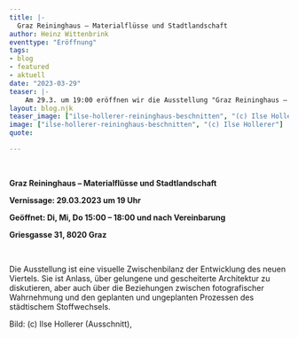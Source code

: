 ```yaml
---
title: |-
  Graz Reininghaus – Materialflüsse und Stadtlandschaft
author: Heinz Wittenbrink
eventtype: "Eröffnung"
tags:
- blog
- featured
- aktuell
date: "2023-03-29"
teaser: |-
    Am 29.3. um 19:00 eröffnen wir die Ausstellung "Graz Reininghaus – Materialflüsse und Stadtlandschaft". Gut 20 Fotograf:innen haben sich an unserem Open Call für die Ausstellung beteiligt. Wir präsentieren die Arbeiten digital. Einige Bilder zeigen wir gedruckt als einen mehrstimmigen fotografischen Essay über das neue Viertel. Bei der Auswahl der gedruckten Bilder haben wir darauf geachtet, unterschiedliche Perspektiven hervozuheben. Die digitale Präsentation macht deutlich, dass viele Alternativen dazu möglich wären. 
layout: blog.njk
teaser_image: ["ilse-hollerer-reininghaus-beschnitten", "(c) Ilse Hollerer"]
image: ["ilse-hollerer-reininghaus-beschnitten", "(c) Ilse Hollerer"]
quote:

---
```

</br>


**Graz Reininghaus – Materialflüsse und Stadtlandschaft**

**Vernissage: 29.03.2023 um 19 Uhr**

**Geöffnet: Di, Mi, Do 15:00 – 18:00 und nach Vereinbarung**

**Griesgasse 31, 8020 Graz**

</br>

Die Ausstellung ist eine visuelle Zwischenbilanz der Entwicklung des neuen Viertels. Sie ist Anlass, über gelungene und gescheiterte Architektur zu diskutieren, aber auch über die Beziehungen zwischen fotografischer Wahrnehmung und den geplanten und ungeplanten Prozessen des städtischem Stoffwechsels. 

<div>
Bild: (c) Ilse Hollerer (Ausschnitt),
</div>
